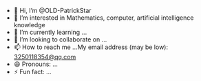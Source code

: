 - 👋 Hi, I’m @OLD-PatrickStar
- 👀 I’m interested in Mathematics, computer, artificial intelligence knowledge
- 🌱 I’m currently learning ...
- 💞️ I’m looking to collaborate on ...
- 📫 How to reach me ...My email address (may be low): 3250118354@qq.com
- 😄 Pronouns: ...
- ⚡ Fun fact: ...

<!---
OLD-PatrickStar/OLD-PatrickStar is a ✨ special ✨ repository because its `README.md` (this file) appears on your GitHub profile.
You can click the Preview link to take a look at your changes.
--->
